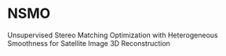 # NSMO
Unsupervised Stereo Matching Optimization with Heterogeneous Smoothness for Satellite Image 3D Reconstruction

